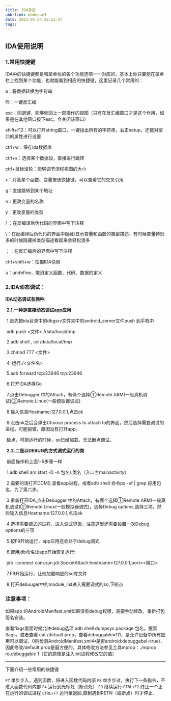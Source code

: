 ```yaml
---
title: IDA手册
abbrlink: bbdeeae3
date: 2023-01-24 22:51:47
tags:
---
```

## IDA使用说明

### 1.常用快捷键

IDA中的快捷键都是和菜单栏的各个功能选项一一对应的，基本上你只要能在菜单栏上找到某个功能，也就能看到相应的快捷键，这里记录几个常用的：

a：将数据转换为字符串

f5：一键反汇编

esc：回退键，能够倒回上一部操作的视图（只有在反汇编窗口才是这个作用，如果是在其他窗口按下esc，会关闭该窗口）

shift+f12：可以打开string窗口，一键找出所有的字符串，右击setup，还能对窗口的属性进行设置

ctrl+w：保存ida数据库

ctrl+s：选择某个数据段，直接进行跳转

ctrl+鼠标滚轮：能够调节流程视图的大小

x：对着某个函数、变量按该快捷键，可以查看它的交叉引用

g：直接跳转到某个地址

n：更改变量的名称

y：更改变量的类型

/ ：在反编译后伪代码的界面中写下注释

\：在反编译后伪代码的界面中隐藏/显示变量和函数的类型描述，有时候变量特别多的时候隐藏掉类型描述看起来会轻松很多

；：在反汇编后的界面中写下注释

ctrl+shift+w：拍摄IDA快照

u：undefine，取消定义函数、代码、数据的定义

### 2.IDA动态调试：

**IDA动态调试有俩种:**

​	**2.1.一种是直接动态调试app应用**

​		1.首先把ida目录中的dbgsrv文件夹中的android_server文件push 到手机中

​			adb push <文件>  /data/local/tmp

​		2.adb shell , cd /data/local/tmp

​		3.chmod 777 <文件>

​		4. 运行./<文件名>

​		5.adb forward tcp:23946 tcp:23946

​		6.打开IDA选择Go

​		7.点击Debugger 中的Attach，有俩个选择①Remote ARM(一般真机调试)②Remote Linux(一般模拟器调式)

​		8.输入信息Hostname:127.0.0.1,点击ok

​		9.点击ok之后会弹出Choose process to attach to的界面，然后选择需要调试的进程。可能报错，原因没有打开app。

​		缺点，可能运行的时候，so已经加载，无法断点调试。

​		**2.2.二是以DEBUG的方式调式运行的类**

​			前面操作和上面1-5步骤一样

​			1.adb  shell  am start -D -n 包名/.类名（入口主mainactivity）

​			2.需要的话打开DDMS,查看app进程，或者adb shell 命令ps -ef | grep 应用包名，为了第六步。

​			3.重新打开IDA,点击Debugger 中的Attach，有俩个选择①Remote ARM(一般真机调试)②Remote 			Linux(一般模拟器调式)，选择Debug options,选择三项，然后输入信息Hostname:127.0.0.1,点击ok

​			4.选择需要调式的进程，进入调式界面，注意这里还需要设置一次Debug options的三项

​			5.按F9开始运行，app应用还会处于debug调式

​			6.使用jdb命名让app开始恢复运行:

​				jdb  -connect  com.sun.jdi.SocketAttach:hostname=127.0.0.1,port=<端口>

​			7.F9开始运行，让他加载响应的so库文件

​			8.打开debuuger中的module_list进入需要调式的so,下断点

### 注意事项：

​如果app 的AndroidManifest.xml如果没有debug权限，需要手动修改，重新打包签名安装。

查看flags里面时候允许debug选项,adb shell dumpsys package 包名，搜索flags，或者查看 cat /default.prop，查看debuggable=1(1，是允许设备中所有应用可以调试，0则检测AndroidManifest.xml中是否android:debuggabel=true)，因此修改/default.prop是最方便的。具体修改方法参见工具mprop：./mprop ro.debuggable 1（它的原理是注入init进程修改它的值）

------



下面介绍一些常用的快捷键

`F7` 单步步入，遇到函数，将进入函数代码内部
`F8` 单步步过，执行下一条指令，不进入函数代码内部
`F4` 运行到光标处（断点处）
`F9` 继续运行
`CTRL+F2` 终止一个正在运行的调试进程
`CTRL+F7` 运行至返回,直到遇到RETN（或断点）时才停止.